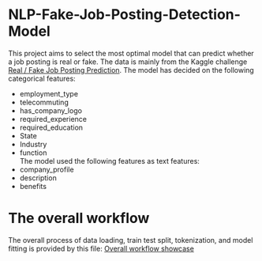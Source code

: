 # NLP-Fake-Job-Posting-Detection-Model
This project aims to select the most optimal model that can predict whether a job posting is real or fake. The data is mainly from the Kaggle challenge [Real / Fake Job Posting Prediction](https://www.kaggle.com/datasets/shivamb/real-or-fake-fake-jobposting-prediction/data).
The model has decided on the following categorical features:
* employment_type
* telecommuting
* has_company_logo
* required_experience
* required_education
* State
* Industry
* function
\
The model used the following features as text features:
* company_profile
* description
* benefits
# The overall workflow
The overall process of data loading, train test split, tokenization, and model fitting is provided by this file:
[Overall workflow showcase](https://github.com/GuanqianWang/NLP-Fake-Job-Posting-Detection-Model/blob/main/Workflow_showcase.ipynb)

